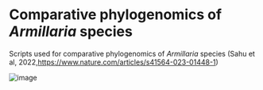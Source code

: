 # Comparative phylogenomics of _Armillaria_ species
Scripts used for comparative phylogenomics of _Armillaria_ species (Sahu et al, 2022,https://www.nature.com/articles/s41564-023-01448-1)

![image](https://user-images.githubusercontent.com/110894234/202716349-e1cb15f4-d05f-448e-9946-85b3496e6ce7.png)
